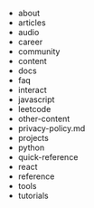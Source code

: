 - about
- articles
- audio
- career
- community
- content
- docs
- faq
- interact
- javascript
- leetcode
- other-content
- privacy-policy.md
- projects
- python
- quick-reference
- react
- reference
- tools
- tutorials